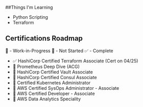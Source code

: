 ##Things I'm Learning

* Python Scripting
* Terraform



## Certifications Roadmap

📖 - Work-in-Progress
📕 - Not Started
✅ - Complete

* ✅ HashiCorp Certified Terraform Associate (Cert on 04/25)
* 📑 Prometheus Deep Dive (ACG) 
* 📕 HashiCorp Certified Vault Associate
* 📕 HashiCorp Certified Consul Associate 
* 📕 Certified Kubernetes Administrator
* 📕 AWS Certified SysOps Administrator - Associate
* 📖 AWS Certified Developer - Associate
* 📕 AWS Data Analytics Speciality
